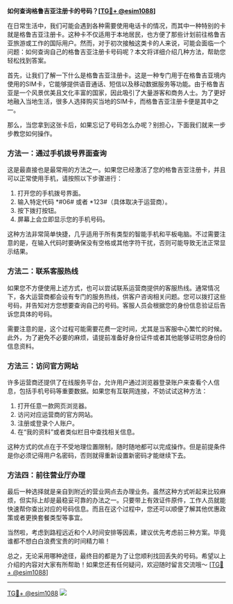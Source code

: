 **如何查询格鲁吉亚注册卡的号码？[[TG💪+ @esim1088](https://t.me/s/esim1088)]**

在日常生活中，我们可能会遇到各种需要使用电话卡的情况，而其中一种特别的卡就是格鲁吉亚注册卡。这种卡不仅适用于本地居民，也方便了那些计划前往格鲁吉亚旅游或工作的国际用户。然而，对于初次接触这类卡的人来说，可能会面临一个问题：如何查询自己的格鲁吉亚注册卡号码呢？本文将详细介绍几种方法，帮助您轻松找到答案。

首先，让我们了解一下什么是格鲁吉亚注册卡。这是一种专门用于在格鲁吉亚境内使用的SIM卡，它能够提供语音通话、短信以及移动数据服务等功能。由于格鲁吉亚是一个风景优美且文化丰富的国家，因此吸引了大量游客和商务人士。为了更好地融入当地生活，很多人选择购买当地的SIM卡，而格鲁吉亚注册卡便是其中之一。

那么，当您拿到这张卡后，如果忘记了号码怎么办呢？别担心，下面我们就来一步步教您如何操作。

### 方法一：通过手机拨号界面查询

这是最直接也是最常用的方法之一。如果您已经激活了您的格鲁吉亚注册卡，并且可以正常使用手机，请按照以下步骤进行：

1. 打开您的手机拨号界面。
2. 输入特定代码 *#06# 或者 *123#（具体取决于运营商）。
3. 按下拨打按钮。
4. 屏幕上会立即显示您的手机号码。

这种方法非常简单快捷，几乎适用于所有类型的智能手机和平板电脑。不过需要注意的是，在输入代码时要确保没有空格或其他字符干扰，否则可能导致无法正常显示结果。

### 方法二：联系客服热线

如果您不方便使用上述方式，也可以尝试联系运营商提供的客服热线。通常情况下，各大运营商都会设有专门的服务热线，供客户咨询相关问题。您可以拨打这些号码，并告知对方您想要查询自己的号码。客服人员会根据您的身份信息验证后告诉您具体的号码。

需要注意的是，这个过程可能需要花费一定时间，尤其是当客服中心繁忙的时候。此外，为了避免不必要的麻烦，请提前准备好身份证件或者其他能够证明您身份的信息资料。

### 方法三：访问官方网站

许多运营商还提供了在线服务平台，允许用户通过浏览器登录账户来查看个人信息，包括手机号码等重要数据。如果您有互联网连接，不妨试试这种方法：

1. 打开任意一款网页浏览器。
2. 访问对应运营商的官方网站。
3. 注册或登录个人账户。
4. 在“我的资料”或者类似栏目中查找相关信息。

这种方式的优点在于不受地理位置限制，随时随地都可以完成操作。但是前提条件是你必须记得用户名密码，否则就得重新设置新密码才能继续下去。

### 方法四：前往营业厅办理

最后一种选择就是亲自到附近的营业网点去办理业务。虽然这种方式听起来比较麻烦，但实际上却是最稳妥可靠的办法之一。只要带上有效证件原件，工作人员就能快速帮你查出对应的号码信息。而且在这个过程中，您还可以顺便了解其他优惠政策或者更换套餐类型等事宜。

当然啦，考虑到路程远近和个人时间安排等因素，建议优先考虑前三种方案。毕竟谁都不想白白浪费宝贵的时间精力嘛！

总之，无论采用哪种途径，最终目的都是为了让您顺利找回丢失的号码。希望以上介绍的内容对大家有所帮助！如果您还有任何疑问，欢迎随时留言交流哦～ [[TG💪+ @esim1088](https://t.me/s/esim1088)]

---

[TG💪+ @esim1088](https://t.me/s/esim1088) ![](https://i.postimg.cc/4NQfJmqS/Snipaste-2025-05-13-00-14-12.png)